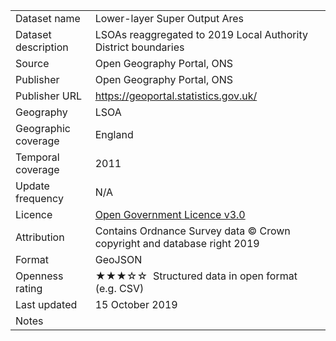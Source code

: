 <table>
<tr>
	<td>Dataset name</td>
	<td>Lower-layer Super Output Ares</td>
</tr>
<tr>
	<td>Dataset description</td>
	<td>LSOAs reaggregated to 2019 Local Authority District boundaries</td>
</tr>
<tr>
	<td>Source</td>
	<td>Open Geography Portal, ONS</td>
</tr>
<tr>
	<td>Publisher</td>
	<td>Open Geography Portal, ONS</td>
</tr>
<tr>
	<td>Publisher URL</td>
	<td><a href="https://geoportal.statistics.gov.uk/">https://geoportal.statistics.gov.uk/</a></td>
</tr>
<tr>
	<td>Geography</td>
	<td>LSOA</td>
</tr>
<tr>
	<td>Geographic coverage</td>
	<td>England</td>
</tr>
<tr>
	<td>Temporal coverage</td>
	<td>2011</td>
</tr>
<tr>
	<td>Update frequency</td>
	<td>N/A</td>
</tr>
<tr>
	<td>Licence</td>
	<td><a href="https://www.nationalarchives.gov.uk/doc/open-government-licence/version/3">Open Government Licence v3.0</a></td>
</tr>
<tr>
	<td>Attribution</td>
	<td>Contains Ordnance Survey data © Crown copyright and database right 2019</td>
</tr>
<tr>
	<td>Format</td>
	<td>GeoJSON</td>
</tr>
<tr>
	<td>Openness rating</td>
	<td>&#9733&#9733&#9733&#9734&#9734&nbsp; Structured data in open format (e.g. CSV)</td>
</tr>
<tr>
	<td>Last updated</td>
	<td>15 October 2019</td>
</tr>
<tr>
	<td>Notes</td>
	<td></td>
</tr>
</table>
